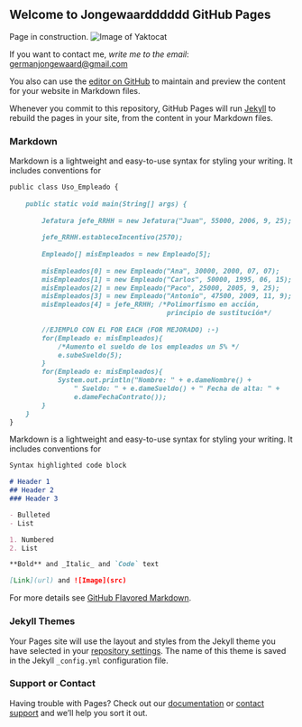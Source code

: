 ## Welcome to Jongewaardddddd GitHub Pages

Page in construction.
![Image of Yaktocat](https://german-jongewaard.github.com/constru.gif) 

If you want to contact me, _write me to the email_: germanjongewaard@gmail.com

You also can use the [editor on GitHub](https://github.com/german-jongewaard/german-jongewaard.github.io/edit/master/index.md) to maintain and preview the content for your website in Markdown files.

Whenever you commit to this repository, GitHub Pages will run [Jekyll](https://jekyllrb.com/) to rebuild the pages in your site, from the content in your Markdown files.

### Markdown

Markdown is a lightweight and easy-to-use syntax for styling your writing. It includes conventions for

```markdown
public class Uso_Empleado {
 
    public static void main(String[] args) {
       
        Jefatura jefe_RRHH = new Jefatura("Juan", 55000, 2006, 9, 25);
        
        jefe_RRHH.estableceIncentivo(2570);
        
        Empleado[] misEmpleados = new Empleado[5];
        
        misEmpleados[0] = new Empleado("Ana", 30000, 2000, 07, 07);
        misEmpleados[1] = new Empleado("Carlos", 50000, 1995, 06, 15);
        misEmpleados[2] = new Empleado("Paco", 25000, 2005, 9, 25);
        misEmpleados[3] = new Empleado("Antonio", 47500, 2009, 11, 9);
        misEmpleados[4] = jefe_RRHH; /*Polimorfismo en acción, 
                                       principio de sustitución*/
         
        //EJEMPLO CON EL FOR EACH (FOR MEJORADO) :-)
        for(Empleado e: misEmpleados){
            /*Aumento el sueldo de los empleados un 5% */
            e.subeSueldo(5);
        }
        for(Empleado e: misEmpleados){
            System.out.println("Nombre: " + e.dameNombre() + 
                " Sueldo: " + e.dameSueldo() + " Fecha de alta: " +
                e.dameFechaContrato()); 
        }        
    }    
}
```
Markdown is a lightweight and easy-to-use syntax for styling your writing. It includes conventions for

```markdown
Syntax highlighted code block

# Header 1
## Header 2
### Header 3

- Bulleted
- List

1. Numbered
2. List

**Bold** and _Italic_ and `Code` text

[Link](url) and ![Image](src)
```

For more details see [GitHub Flavored Markdown](https://guides.github.com/features/mastering-markdown/).

### Jekyll Themes

Your Pages site will use the layout and styles from the Jekyll theme you have selected in your [repository settings](https://github.com/german-jongewaard/german-jongewaard.github.io/settings). The name of this theme is saved in the Jekyll `_config.yml` configuration file.

### Support or Contact

Having trouble with Pages? Check out our [documentation](https://help.github.com/categories/github-pages-basics/) or [contact support](https://github.com/contact) and we’ll help you sort it out.
